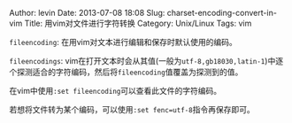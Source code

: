 Author: levin
Date: 2013-07-08 18:08
Slug: charset-encoding-convert-in-vim
Title: 用vim对文件进行字符转换
Category: Unix/Linux
Tags: vim

`fileencoding`: 在用vim对文本进行编辑和保存时默认使用的编码。

`fileencodings`: vim在打开文本时会从其值(一般为`utf-8,gb18030,latin-1`)中逐个探测适合的字符编码，然后将`fileencoding`值覆盖为探测到的值。<!-- more -->

在vim中使用`:set fileencoding`可以查看此文件的字符编码。

若想将文件转为某个编码，可以使用`:set fenc=utf-8`指令再保存即可。
